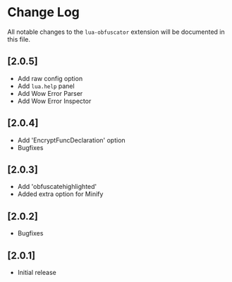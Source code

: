 # Change Log

All notable changes to the `lua-obfuscator` extension will be documented in this file.

## [2.0.5]

- Add raw config option
- Add `lua.help` panel
- Add Wow Error Parser
- Add Wow Error Inspector

## [2.0.4]

- Add 'EncryptFuncDeclaration' option
- Bugfixes

## [2.0.3]

- Add 'obfuscatehighlighted'
- Added extra option for Minify

## [2.0.2]

- Bugfixes

## [2.0.1]

- Initial release